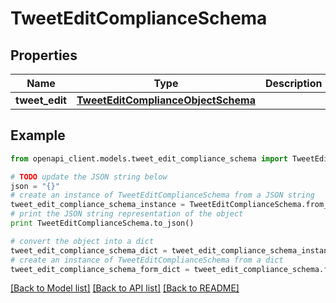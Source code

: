 # TweetEditComplianceSchema


## Properties
Name | Type | Description | Notes
------------ | ------------- | ------------- | -------------
**tweet_edit** | [**TweetEditComplianceObjectSchema**](TweetEditComplianceObjectSchema.md) |  | 

## Example

```python
from openapi_client.models.tweet_edit_compliance_schema import TweetEditComplianceSchema

# TODO update the JSON string below
json = "{}"
# create an instance of TweetEditComplianceSchema from a JSON string
tweet_edit_compliance_schema_instance = TweetEditComplianceSchema.from_json(json)
# print the JSON string representation of the object
print TweetEditComplianceSchema.to_json()

# convert the object into a dict
tweet_edit_compliance_schema_dict = tweet_edit_compliance_schema_instance.to_dict()
# create an instance of TweetEditComplianceSchema from a dict
tweet_edit_compliance_schema_form_dict = tweet_edit_compliance_schema.from_dict(tweet_edit_compliance_schema_dict)
```
[[Back to Model list]](../README.md#documentation-for-models) [[Back to API list]](../README.md#documentation-for-api-endpoints) [[Back to README]](../README.md)


